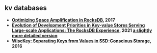 ## kv databases

- **[Optimizing Space Amplification in RocksDB][rocksdb-cidr17], 2017**
- **[Evolution of Development Priorities in Key-value Stores Serving Large-scale Applications: The RocksDB Experience][fast21-dong], 2021 [a slightly more detailed version](/assets/pdfs/rocksdb-evolution-2021.pdf)**
- **[WiscKey: Separating Keys from Values in SSD-Conscious Storage][wisckey], 2016**

[rocksdb-cidr17]: optimizing-space-amplification-in-rocksdb.md
[fast21-dong]: /assets/pdfs/fast21-dong.pdf
[wisckey]: wisckey.md
